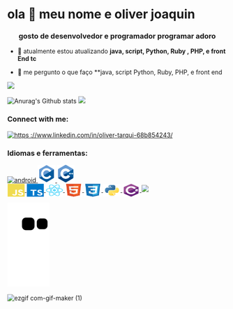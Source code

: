 <h1 aligncenter="">ola 🌱 meu nome e oliver joaquin</h1>
<h3 align="center">gosto de desenvolvedor e programador 
programar adoro </h3>

- 🌱 atualmente estou atualizando **java, script, Python, Ruby , PHP, e front End tc**

- 💬 me pergunto o que faço **java, script Python, Ruby, PHP, e front end  

![](https://komarev.com/ghpvc/?username=joaquin-tarqui-github-joaquintarqui&color=red)

![Anurag's Github stats](https://github-readme-stats.vercel.app/api?username=joaquin-tarqui&show_icons=true&theme=cobalt)
<img height="180em" src="https://github-readme-stats.vercel.app/api/top-langs/?username=rafaballerini&layout=compact&lags_count=8&theme=cobalt"/>

<h3 align="left">Connect with me:</h3>
<p align="left">
<a href="https://linkedin.com/in/https://www.linkedin.com/in/oliver-tarqui-68b854243/" target="blank"><img align="center" src="https://raw.githubusercontent.com/rahuldkjain/github-profile-readme-generator/master/src/images/icons/Social/linked-in-alt.svg" alt="https ://www.linkedin.com/in/oliver-tarqui-68b854243/" height="30" width="40" /></a>

<h3 align="left">Idiomas e ferramentas:</h3>
<p align="left"> <a href="https://developer.android.com" target="_blank" rel="noreferrer"> <img src="https://raw.githubusercontent.com/devicons /devicon/master/icons/android/android-original-wordmark.svg" alt="android" width="40" height="40"/> </a> <a href="https://www.cprogramming .com/" target="_blank" rel="noreferrer"> <img src="https://raw.githubusercontent.com/devicons/devicon/master/icons/c/c-original.svg" alt="c " width="40" height="40"/> </a> <a href="https://www.w3schools.com/cpp/" target="_blank" rel="noreferrer"> <img src="https://raw.githubusercontent.com/devicons/devicon/master/icons/cplusplus/cplusplus-original.svg" alt="cplusplus" width="40

<div style="display: inline_block"><br>
  <img align="center" alt="oliver-Js" height="30" width="40" src="https://raw.githubusercontent.com/devicons/devicon/master/icons/javascript/javascript-plain.svg">
  <img align="center" alt="oliver-Ts" height="30" width="40" src="https://raw.githubusercontent.com/devicons/devicon/master/icons/typescript/typescript-plain.svg">
  <img align="center" alt="oliver-React" height="30" width="40" src="https://raw.githubusercontent.com/devicons/devicon/master/icons/react/react-original.svg">
  <img align="center" alt="oliver-HTML" height="30" width="40" src="https://raw.githubusercontent.com/devicons/devicon/master/icons/html5/html5-original.svg">
  <img align="center" alt="oliver-CSS" height="30" width="40" src="https://raw.githubusercontent.com/devicons/devicon/master/icons/css3/css3-original.svg">
  <img align="center" alt="oliver-Python" height="30" width="40" src="https://raw.githubusercontent.com/devicons/devicon/master/icons/python/python-original.svg">
  <img align="center" alt="oliver-Csharp" height="30" width="40" src="https://raw.githubusercontent.com/devicons/devicon/master/icons/csharp/csharp-original.svg">
   <a href="(https://discord.com/channels/867837786883227668/867837786883227670" target="_blank"><img src="https://img.shields.io/badge/Discord-7289DA?style=for-the-badge&logo=discord&logoColor=target="_blank"></a> 
  
![Snake animation](https://github.com/rafaballerini/rafaballerini/blob/output/github-contribution-grid-snake.svg)
</div>

![ezgif com-gif-maker (1)](https://user-images.githubusercontent.com/108757044/182234601-0ae99996-c1aa-4dc6-b670-a1126b412483.gif)

